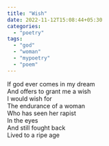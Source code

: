 ```yaml
---
title: "Wish"
date: 2022-11-12T15:08:44+05:30
categories:
  - "poetry"
tags:
  - "god"
  - "woman"
  - "mypoetry"
  - "poem"
---
```


If god ever comes in my dream<br>
And offers to grant me a wish<br>
I would wish for<br>
The endurance of a woman<br>
Who has seen her rapist<br>
In the eyes<br>
And still fought back<br>
Lived to a ripe age<br>
